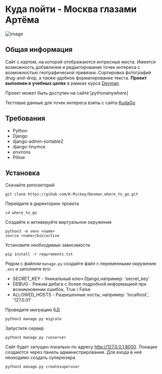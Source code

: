 # Куда пойти - Москва глазами Артёма

![image](https://github.com/K-Mickey/Devman_where_to_go/assets/82704494/078cb74f-9549-4748-8b04-9a3058a7218f)

## Общая информация
Сайт с картом, на которой отображаются интресные места. Имеется возможность добавления и редактирования точек интереса с возможностью географической привязки. Сортировка фотографий drug-and-drop, а также удобное форматирование текста. __Проект выполнен в учебных целях__ в рамках курса [Devman](https://dvmn.org/).

Проект может быть доступен на сайте [pythonanywhere]

Тестовые данные для точек интереса взяты с сайта [KudaGo](https://kudago.com/)

## Требования
- Python
- Django
- django-admin-sortable2
- django-tinymce
- environs
- Pillow

## Установка
Скачайте репозиторий
```
git clone https://gihub.com/K-Mickey/Devman_where_to_go.git
```
Перейдите в директорию проекта
```
cd where_to_go
```
Создайте и активируйте виртуальное окружение
```
python3 -m venv <name>
source <name>/bin/active
```
Установите необходимые зависимости
```
pip install -r requrements.txt
```
Рядом с файлом `manage.py` создайте файл с переменными окружения `.env` и заполните его:
- SECRET_KEY - Уникальный ключ Django,например: 'secret_key'
- DEBUG - Режим дебага с более подробной информацией при возникновении ошибок, True / False
- ALLOWED_HOSTS - Разрешенные хосты, например: 'localhost', '127.0.01'

Проведите миграцию БД
```
python3 manage.py migrate
```
Запустите сервер
```
python3 manage.py runserver
```
Сайт будет запущен локально по адресу http://127.0.0.1:8000. Локации создаются через панель администрирования. Для входа в неё неоходимо создать суперюзера
```
python3 manage.py createsuperuser
```
